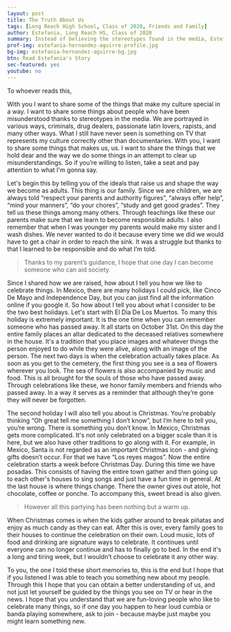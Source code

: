 ```yaml
---
layout: post
title: The Truth About Us
tags: [Long Reach High School, Class of 2020, Friends and Family] 
author: Estefania, Long Reach HS, Class of 2020
summary: Instead of believing the stereotypes found in the media, Estefania shares her beautiful stories and memories of her Mexican culture.
prof-img: estefania-hernandez-aguirre-profile.jpg
bg-img: estefania-hernandez-aguirre-bg.jpg
btn: Read Estefania's Story
sec-featured: yes
youtube: no
---
```


<p>To whoever reads this,</p>

<p>With you I want to share some of the things that make my culture special in a way. I want to share some things about people who have been misunderstood thanks to stereotypes in the media. We are portrayed in various ways, criminals, drug dealers, passionate latin lovers, rapists, and many other ways. What I still have never seen is something on TV that represents my culture correctly other than documentaries. With you, I want to share some things that makes us, us. I want to share the things that we hold dear and the way we do some things in an attempt to clear up misunderstandings. So if you’re willing to listen, take a seat and pay attention to what I'm gonna say.</p>

<p>Let's begin this by telling you of the ideals that raise us and shape the way we become as adults. This thing is our family. Since we are children, we are always told “respect your parents and authority figures”, “always offer help”, “mind your manners”, “do your chores”, “study and get good grades”. They tell us these things among many others. Through teachings like these our parents make sure that we learn to become responsible adults. I also remember that when I was younger my parents would make my sister and I wash dishes. We never wanted to do it because every time we did we would have to get a chair in order to reach the sink. It was a struggle but thanks to that I learned to be responsible and do what I’m told.</p>

>Thanks to my parent’s guidance, I hope that one day I can become someone who can aid society.

<p>Since I shared how we are raised, how about I tell you how we like to celebrate things. In Mexico, there are many holidays I could pick, like Cinco De Mayo and Independence Day, but you can just find all the information online if you google it. So how about I tell you about what I consider to be the two best holidays. Let's start with El Dia De Los Muertos. To many this holiday is extremely important. It is the one time when you can remember someone who has passed away. It all starts on October 31st. On this day the entire family places an altar dedicated to the deceased relatives somewhere in the house. It's a tradition that you place images and whatever things the person enjoyed to do while they were alive, along with an image of the person. The next two days is when the celebration actually takes place. As soon as you get to the cemetery, the first thing you see is a sea of flowers wherever you look. The sea of flowers is also accompanied by music and food. This is all brought for the souls of those who have passed away. Through celebrations like these, we honor family members and friends who passed away. In a way it serves as a reminder that although they’re gone they will never be forgotten.</p>

<p>The second holiday I will also tell you about is Christmas. You’re probably thinking “Oh great tell me something I don’t know”, but I’m here to tell you, you’re wrong. There is something you don’t know. In Mexico, Christmas gets more complicated. It's not only celebrated on a bigger scale than it is here, but we also have other traditions to go along with it. For example, in Mexico, Santa is not regarded as an important Christmas icon - and giving gifts  doesn’t occur. For that we have “Los reyes magos”. Now the entire celebration starts a week before Christmas Day. During this time we have posadas. This consists of having the entire town gather and then going up to each other's houses to sing songs and just have a fun time in general. At the last house is where things change. There the owner gives out atole, hot chocolate, coffee or ponche. To accompany this, sweet bread is also given.</p>

>However all this partying has been nothing but a warm up.

<p>When Christmas comes is when the kids gather around to break piñatas and enjoy as much candy as they can eat. After this is over, every family goes to their houses to continue the celebration on their own. Loud music, lots of food and drinking are signature ways to celebrate. It continues until everyone can no longer continue and has to finally go to bed. In the end it's a long and tiring week, but I wouldn’t choose to celebrate it any other way.</p>
 
<p>To you, the one I told these short memories to, this is the end but I hope that if you listened I was able to teach you something new about my people. Through this I hope that you can obtain a better understanding of us, and not just let yourself be guided by the things you see on TV or hear in the news. I hope that you understand that we are fun-loving people who like to celebrate many things, so if one day you happen to hear loud cumbia or banda playing somewhere, ask to join - because maybe just maybe you might learn something new.</p>